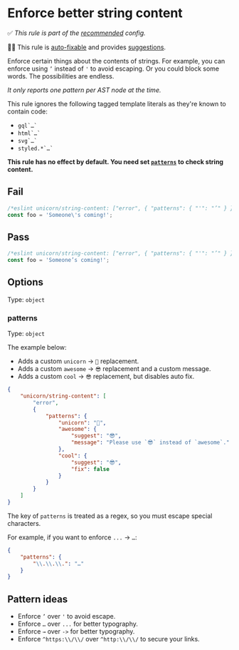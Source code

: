 # Enforce better string content

✅ *This rule is part of the [recommended](https://github.com/sindresorhus/eslint-plugin-unicorn#recommended-config) config.*

🔧💡 This rule is [auto-fixable](https://eslint.org/docs/user-guide/command-line-interface#fixing-problems) and provides [suggestions](https://eslint.org/docs/developer-guide/working-with-rules#providing-suggestions).

Enforce certain things about the contents of strings. For example, you can enforce using `’` instead of `'` to avoid escaping. Or you could block some words. The possibilities are endless.

*It only reports one pattern per AST node at the time.*

This rule ignores the following tagged template literals as they're known to contain code:

- ``gql`…` ``
- ``html`…` ``
- ``svg`…` ``
- ``styled.*`…` ``

**This rule has no effect by default. You need set [`patterns`](#patterns) to check string content.**

## Fail

```js
/*eslint unicorn/string-content: ["error", { "patterns": { "'": "’" } }]*/
const foo = 'Someone\'s coming!';
```

## Pass

```js
/*eslint unicorn/string-content: ["error", { "patterns": { "'": "’" } }]*/
const foo = 'Someone’s coming!';
```

## Options

Type: `object`

### patterns

Type: `object`

The example below:

- Adds a custom `unicorn` → `🦄` replacement.
- Adds a custom `awesome` → `😎` replacement and a custom message.
- Adds a custom `cool` → `😎` replacement, but disables auto fix.

```json
{
	"unicorn/string-content": [
		"error",
		{
			"patterns": {
				"unicorn": "🦄",
				"awesome": {
					"suggest": "😎",
					"message": "Please use `😎` instead of `awesome`."
				},
				"cool": {
					"suggest": "😎",
					"fix": false
				}
			}
		}
	]
}
```

The key of `patterns` is treated as a regex, so you must escape special characters.

For example, if you want to enforce `...` → `…`:

```json
{
	"patterns": {
		"\\.\\.\\.": "…"
	}
}
```

## Pattern ideas

- Enforce `’` over `'` to avoid escape.
- Enforce `…` over `...` for better typography.
- Enforce `→` over `->` for better typography.
- Enforce `^https:\\/\\/` over `^http:\\/\\/` to secure your links.
